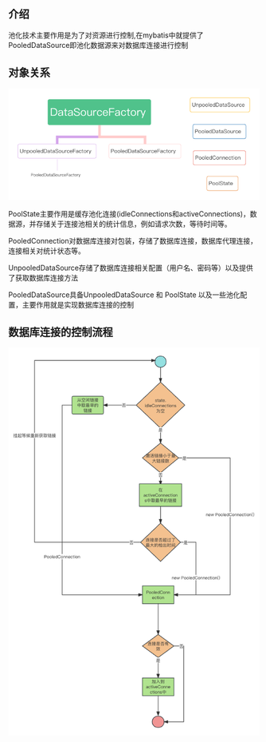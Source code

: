 ## 介绍
池化技术主要作用是为了对资源进行控制,在mybatis中就提供了PooledDataSource即池化数据源来对数据库连接进行控制

## 对象关系
![对象关系](../img/mybatis池化技术类图.png)

PoolState主要作用是缓存池化连接(idleConnections和activeConnections)，数据源，并存储关于连接池相关的统计信息，例如请求次数，等待时间等。

PooledConnection对数据库连接对包装，存储了数据库连接，数据库代理连接，连接相关对统计状态等。

UnpooledDataSource存储了数据库连接相关配置（用户名、密码等）以及提供了获取数据库连接方法

PooledDataSource具备UnpooledDataSource 和 PoolState 以及一些池化配置，主要作用就是实现数据库连接的控制

## 数据库连接的控制流程
![控制流程](../img/PooledConnection获取链接流程.png)